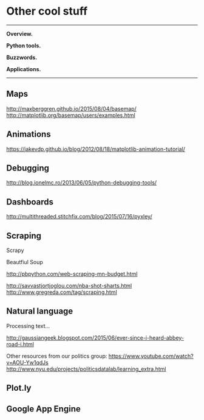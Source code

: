 # Other cool stuff 


---
**Overview.**

**Python tools.**  

**Buzzwords.** 

**Applications.**  

---

## Maps 

http://maxberggren.github.io/2015/08/04/basemap/ 
http://matplotlib.org/basemap/users/examples.html 

## Animations 

https://jakevdp.github.io/blog/2012/08/18/matplotlib-animation-tutorial/

## Debugging 

http://blog.ionelmc.ro/2013/06/05/python-debugging-tools/

## Dashboards 

http://multithreaded.stitchfix.com/blog/2015/07/16/pyxley/

## Scraping

Scrapy

Beautfiul Soup 

http://pbpython.com/web-scraping-mn-budget.html 

http://savvastjortjoglou.com/nba-shot-sharts.html
http://www.gregreda.com/tag/scraping.html 


## Natural language 

Processing text...  

http://gaussiangeek.blogspot.com/2015/06/ever-since-i-heard-abbey-road-i.html

Other resources from our politics group:
https://www.youtube.com/watch?v=AOU-Yw1qdJs
http://www.nyu.edu/projects/politicsdatalab/learning_extra.html


## Plot.ly 

## Google App Engine 